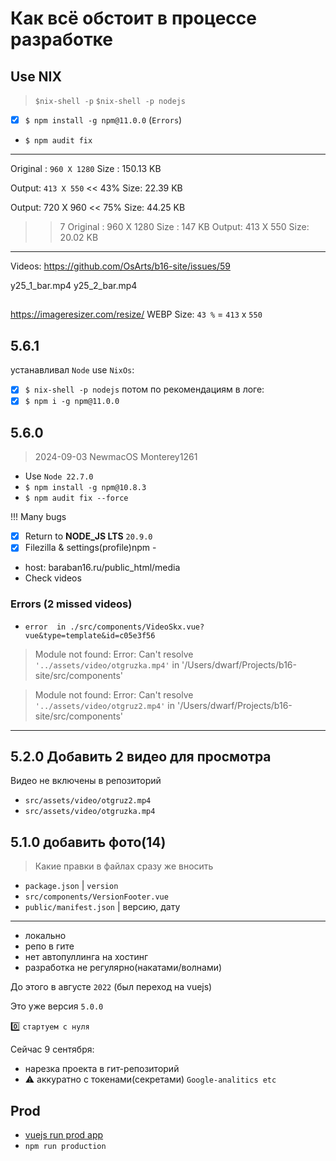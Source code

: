 # Как всё обстоит в процессе разработке

## Use NIX

> `$nix-shell -p`
> `$nix-shell -p nodejs`

- [x] `$ npm install -g npm@11.0.0` (`Errors`)
- `$ npm audit fix`

--- 

Original : `960 X 1280`
Size : 150.13 KB

Output: `413 X 550` << 43%
Size: 22.39 KB

Output: 720 X 960 << 75%
Size: 44.25 KB



>> 7
Original : 960 X 1280
Size : 147 KB
Output: 413 X 550
Size: 20.02 KB

---

Videos: https://github.com/OsArts/b16-site/issues/59

y25_1_bar.mp4
y25_2_bar.mp4

## 

https://imageresizer.com/resize/
WEBP
Size: `43 %` = `413` x `550`

## 5.6.1
устанавливал `Node` use `NixOs`:
- [x] `$ nix-shell -p nodejs`
потом по рекомендациям в логе:
- [x] `$ npm i -g npm@11.0.0`

<!-- TODO: вернуть(подключить) метрику -->

## 5.6.0

> 2024-09-03 NewmacOS Monterey1261

- Use `Node 22.7.0`
- `$ npm install -g npm@10.8.3`
- `$ npm audit fix --force`

!!! Many bugs

- [x] Return to **NODE_JS LTS** `20.9.0`
- [x] Filezilla & settings(profile)npm -
- host: baraban16.ru/public_html/media
 - Check videos

### Errors (2 missed videos)

-  `error  in ./src/components/VideoSkx.vue?vue&type=template&id=c05e3f56`
> Module not found: Error: Can't resolve `'../assets/video/otgruzka.mp4'` in '/Users/dwarf/Projects/b16-site/src/components'

> Module not found: Error: Can't resolve `'../assets/video/otgruz2.mp4'` in '/Users/dwarf/Projects/b16-site/src/components'


---

## 5.2.0 Добавить 2 видео для просмотра

Видео не включены в репозиторий

- `src/assets/video/otgruz2.mp4`
- `src/assets/video/otgruzka.mp4`

## 5.1.0 добавить фото(14)

> Какие правки в файлах сразу же вносить

- `package.json` | `version`
- `src/components/VersionFooter.vue`
- `public/manifest.json` | версию, дату

---

- локально
- репо в гите
- нет автопуллинга на хостинг
- разработка не регулярно(накатами/волнами)

До этого в августе `2022` (был переход на vuejs)

Это уже версия `5.0.0`

:zero: `стартуем с нуля`

Сейчас 9 сентября:

- нарезка проекта в гит-репозиторий
- :warning: аккуратно с токенами(секретами) `Google-analitics etc`

## Prod

- [vuejs run prod app](https://stackoverflow.com/questions/47034452/how-to-run-production-site-after-build-vue-cli)
- `npm run production`
